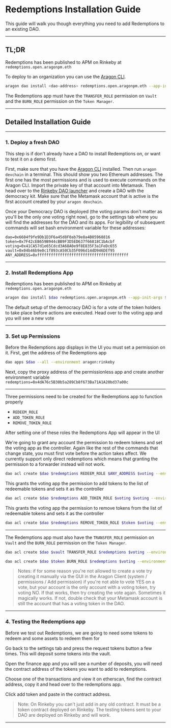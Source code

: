 # Redemptions Installation Guide

This guide will walk you though everything you need to add Redemptions to an existing DAO.

---

## TL;DR

Redemptions has been published to APM on Rinkeby at `redemptions.open.aragonpm.eth`

To deploy to an organization you can use the [Aragon CLI](https://hack.aragon.org/docs/cli-intro.html).

```sh
aragon dao install <dao-address> redemptions.open.aragonpm.eth --app-init-args <vault-address> <token-manager-address>
```

The Redemptions app must have the `TRANSFER_ROLE` permission on `Vault` and the `BURN_ROLE` permission on the `Token Manager`.

---

## Detailed Installation Guide

---

### 1. Deploy a fresh DAO

This step is if don't already have a DAO to install Redemptions on, or want to test it on a demo first.

First, make sure that you have the [Aragon CLI](https://hack.aragon.org/docs/cli-intro.html) installed. Then run `aragon devchain` in a terminal. This should show you two Ethereum addresses. The first one has the most permissions and is used to execute commands on the Aragon CLI. Import the private key of that account into Metamask. Then head over to the [Rinkeby DAO launcher](rinkeby.aragon.org) and create a DAO with the democracy kit. Make sure that the Metamask account that is active is the first account created by your `aragon devchain`.

Once your Democracy DAO is deployed (the voting params don't matter as you'll be the only one voting right now), go to the settings tab where you will find the addresses for the DAO and its apps. For legibility of subsequent commands will set bash environment variable for these addresses:

```
dao=0x6604f9fe9Db1D3F6a45d8F0ab79e8a4B05968816
token=0x7F42cEB659B944cBB9F3D5ED637f66818C1bAcbf
voting=0x41CA57d1e65Cdcd3A68A0e9f8E835F3a1FeDc655
vault=0x04b46b9e0c1f893cA50Cb35F096d14dD946DEf95
ANY_ADDRESS=0xffffffffffffffffffffffffffffffffffffffff
```

---

### 2. Install Redemptions App

Redemptions has been published to APM on Rinkeby at `redemptions.open.aragonpm.eth`

```sh
aragon dao install $dao redemptions.open.aragonpm.eth --app-init-args $vault $token --environment aragon:rinkeby
```

The default setup of the democracy DAO is for a vote of the token holders to take place before actions are executed. Head over to the voting app and you will see a new vote

---

### 3. Set up Permissions

Before the Redemptions app displays in the UI you must set a permission on it. First, get the address of the Redemptions app

```sh
dao apps $dao --all --environment aragon:rinkeby
```

Next, copy the proxy address of the permissionless app and create another environment variable `redemptions=0x4dA76c5B30b5a289Cb8f673Ba71A1A20bd37a00c`

---

Three permissions need to be created for the Redemptions app to function properly

- `REDEEM_ROLE`
- `ADD_TOKEN_ROLE`
- `REMOVE_TOKEN_ROLE`

After setting one of these roles the Redemptions App will appear in the UI

We're going to grant any account the permission to redeem tokens and set the voting app as the controller. Again like the rest of the commands that change state, you must first vote before the action takes affect. We currently support only direct redemptions which means that granting the permission to a forwarder instead will not work.

```sh
dao acl create $dao $redemptions REDEEM_ROLE $ANY_ADDRESS $voting --environment aragon:rinkeby
```

This grants the voting app the permission to add tokens to the list of redeemable tokens and sets it as the controller

```sh
dao acl create $dao $redemptions ADD_TOKEN_ROLE $voting $voting --environment aragon:rinkeby
```

This grants the voting app the permission to remove tokens from the list of redeemable tokens and sets it as the controller

```sh
dao acl create $dao $redemptions REMOVE_TOKEN_ROLE $token $voting --environment aragon:rinkeby
```

---

The Redemptions app must also have the `TRANSFER_ROLE` permission on `Vault` and the `BURN_ROLE` permission on the `Token Manager`.

```sh
dao acl create $dao $vault TRANSFER_ROLE $redemptions $voting --environment aragon:rinkeby
```

```sh
dao acl create $dao $token BURN_ROLE $redemptions $voting --environment aragon:rinkeby
```

> Notes:
> if for some reason you're not allowed to create a vote try creating it manually via the GUI in the Aragon Client (system / permissions / Add permission)
> if you're not able to vote YES on a vote, but your account is the only account with a voting token, try voting NO. If that works, then try creating the vote again. Sometimes it magically works. If not, double check that your Metamask account is still the account that has a voting token in the DAO.

---

### 4. Testing the Redemptions app

Before we test out Redemptions, we are going to need some tokens to redeem and some assets to redeem them for

Go back to the settings tab and press the request tokens button a few times. This will deposit some tokens into the vault.

Open the finance app and you will see a number of deposits, you will need the contract address of the tokens you want to add to redemptions.

Choose one of the transactions and view it on etherscan, find the contract address, copy it and head over to the redemptions app.

Click add token and paste in the contract address.

> Note:
> On Rinkeby you can't just add in any old contract. It must be a token contract deployed on Rinkeby. The testing tokens sent to your DAO are deployed on Rinkeby and will work.

---
